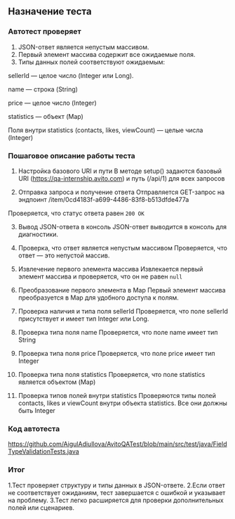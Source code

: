 ## Назначение теста
### Автотест проверяет

1. JSON-ответ является непустым массивом.
2. Первый элемент массива содержит все ожидаемые поля.
3. Типы данных полей соответствуют ожидаемым:
   
sellerId — целое число (Integer или Long).

name — строка (String)

price — целое число (Integer)

statistics — объект (Map)

Поля внутри statistics (contacts, likes, viewCount) — целые числа (Integer)

### Пошаговое описание работы теста
1. Настройка базового URI и пути
В методе setup() задаются базовый URI (https://qa-internship.avito.com) и путь (/api/1) для всех запросов

2. Отправка запроса и получение ответа
Отправляется GET-запрос на эндпоинт /item/0cd4183f-a699-4486-83f8-b513dfde477a

Проверяется, что статус ответа равен `200 OK`

3. Вывод JSON-ответа в консоль
JSON-ответ выводится в консоль для диагностики.

4. Проверка, что ответ является непустым массивом
Проверяется, что ответ — это непустой массив.

5. Извлечение первого элемента массива
Извлекается первый элемент массива и проверяется, что он не равен `null`

6. Преобразование первого элемента в Map
Первый элемент массива преобразуется в Map для удобного доступа к полям.

7. Проверка наличия и типа поля sellerId
Проверяется, что поле sellerId присутствует и имеет тип Integer или Long.

8. Проверка типа поля name
Проверяется, что поле name имеет тип String

9. Проверка типа поля price
Проверяется, что поле price имеет тип Integer

10. Проверка типа поля statistics
Проверяется, что поле statistics является объектом (Map)

11. Проверка типов полей внутри statistics
Проверяются типы полей contacts, likes и viewCount внутри объекта statistics. Все они должны быть Integer

### Код автотеста 
https://github.com/AigulAdiullova/AvitoQATest/blob/main/src/test/java/FieldTypeValidationTests.java

### Итог
1.Тест проверяет структуру и типы данных в JSON-ответе.
2.Если ответ не соответствует ожиданиям, тест завершается с ошибкой и указывает на проблему.
3.Тест легко расширяется для проверки дополнительных полей или сценариев.
